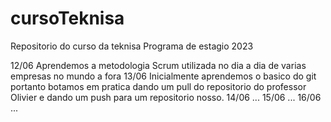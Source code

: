 # cursoTeknisa
Repositorio do curso da teknisa Programa de estagio 2023

12/06 Aprendemos a metodologia Scrum utilizada no dia a dia de varias empresas no mundo a fora
13/06 Inicialmente aprendemos o basico do git portanto botamos em pratica dando um pull do repositorio do professor Olivier e dando um push para um repositorio nosso.
14/06 ...
15/06 ...
16/06 ...
